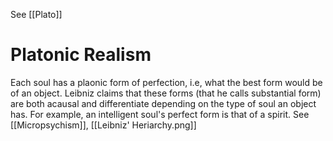 See [[Plato]]

# Platonic Realism
Each soul has a plaonic form of perfection, i.e, what the best form would be of an object. Leibniz claims that these forms (that he calls substantial form) are both acausal and differentiate depending on the type of soul an object has. For example, an intelligent soul's perfect form is that of a spirit. See [[Micropsychism]], [[Leibniz' Heriarchy.png]]